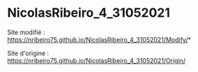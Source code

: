 # NicolasRibeiro_4_31052021

Site modifié : https://nribeiro75.github.io/NicolasRibeiro_4_31052021/Modify/*

Site d'origine : https://nribeiro75.github.io/NicolasRibeiro_4_31052021/Origin/
